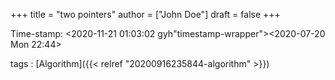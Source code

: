 +++
title = "two pointers"
author = ["John Doe"]
draft = false
+++

Time-stamp: <2020-11-21 01:03:02 gyh"timestamp-wrapper"><span class="timestamp">&lt;2020-07-20 Mon 22:44&gt;</span></span>

tags
: [Algorithm]({{< relref "20200916235844-algorithm" >}})
